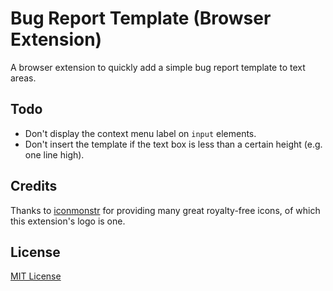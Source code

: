 # Bug Report Template (Browser Extension)

A browser extension to quickly add a simple bug report template to text areas.

## Todo

* Don't display the context menu label on `input` elements.
* Don't insert the template if the text box is less than a certain height (e.g. one line high).

## Credits

Thanks to [iconmonstr](http://iconmonstr.com/) for providing many great royalty-free icons, of which this extension's logo is one.

## License

[MIT License](https://opensource.org/licenses/MIT)
